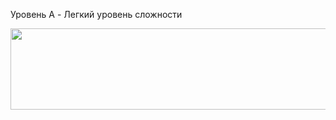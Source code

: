 Уровень A - Легкий уровень сложности

<p align="center">
  <img src="https://github.com/Macc0de/C_collection/assets/138070020/5ac715e8-e63d-47e3-8c69-7bfaa4083b1a" width=600 height=130>
</p>
